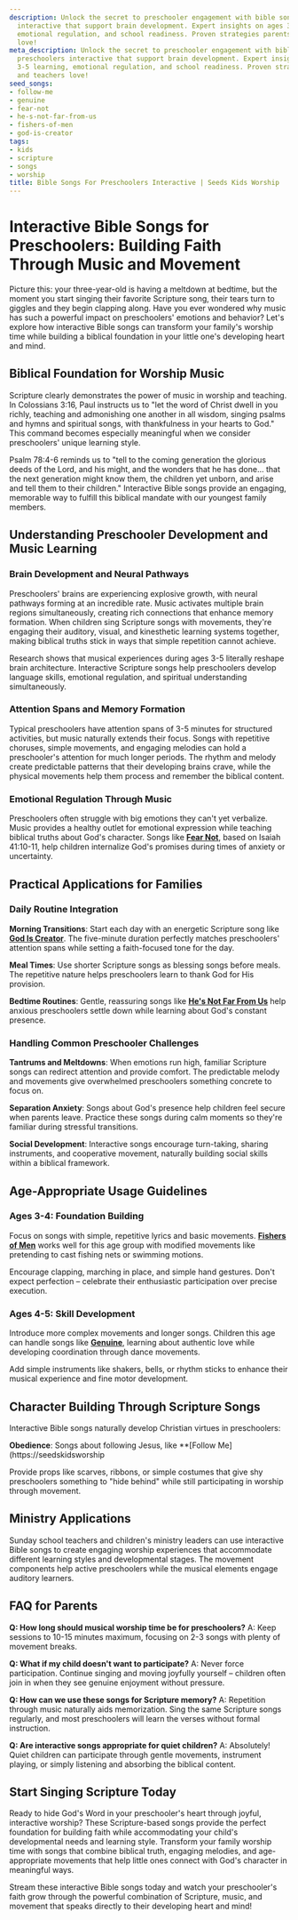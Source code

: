 ```yaml
---
description: Unlock the secret to preschooler engagement with bible songs for preschoolers
  interactive that support brain development. Expert insights on ages 3-5 learning,
  emotional regulation, and school readiness. Proven strategies parents and teachers
  love!
meta_description: Unlock the secret to preschooler engagement with bible songs for
  preschoolers interactive that support brain development. Expert insights on ages
  3-5 learning, emotional regulation, and school readiness. Proven strategies parents
  and teachers love!
seed_songs:
- follow-me
- genuine
- fear-not
- he-s-not-far-from-us
- fishers-of-men
- god-is-creator
tags:
- kids
- scripture
- songs
- worship
title: Bible Songs For Preschoolers Interactive | Seeds Kids Worship
---
```

# Interactive Bible Songs for Preschoolers: Building Faith Through Music and Movement

Picture this: your three-year-old is having a meltdown at bedtime, but the moment you start singing their favorite Scripture song, their tears turn to giggles and they begin clapping along. Have you ever wondered why music has such a powerful impact on preschoolers' emotions and behavior? Let's explore how interactive Bible songs can transform your family's worship time while building a biblical foundation in your little one's developing heart and mind.

## Biblical Foundation for Worship Music

Scripture clearly demonstrates the power of music in worship and teaching. In Colossians 3:16, Paul instructs us to "let the word of Christ dwell in you richly, teaching and admonishing one another in all wisdom, singing psalms and hymns and spiritual songs, with thankfulness in your hearts to God." This command becomes especially meaningful when we consider preschoolers' unique learning style.

Psalm 78:4-6 reminds us to "tell to the coming generation the glorious deeds of the Lord, and his might, and the wonders that he has done... that the next generation might know them, the children yet unborn, and arise and tell them to their children." Interactive Bible songs provide an engaging, memorable way to fulfill this biblical mandate with our youngest family members.

## Understanding Preschooler Development and Music Learning

### Brain Development and Neural Pathways

Preschoolers' brains are experiencing explosive growth, with neural pathways forming at an incredible rate. Music activates multiple brain regions simultaneously, creating rich connections that enhance memory formation. When children sing Scripture songs with movements, they're engaging their auditory, visual, and kinesthetic learning systems together, making biblical truths stick in ways that simple repetition cannot achieve.

Research shows that musical experiences during ages 3-5 literally reshape brain architecture. Interactive Scripture songs help preschoolers develop language skills, emotional regulation, and spiritual understanding simultaneously.

### Attention Spans and Memory Formation

Typical preschoolers have attention spans of 3-5 minutes for structured activities, but music naturally extends their focus. Songs with repetitive choruses, simple movements, and engaging melodies can hold a preschooler's attention for much longer periods. The rhythm and melody create predictable patterns that their developing brains crave, while the physical movements help them process and remember the biblical content.

### Emotional Regulation Through Music

Preschoolers often struggle with big emotions they can't yet verbalize. Music provides a healthy outlet for emotional expression while teaching biblical truths about God's character. Songs like **[Fear Not](https://seedskidsworship.com/product/fear-not-isaiah-4110-2/)**, based on Isaiah 41:10-11, help children internalize God's promises during times of anxiety or uncertainty.

## Practical Applications for Families

### Daily Routine Integration

**Morning Transitions**: Start each day with an energetic Scripture song like **[God Is Creator](https://seedskidsworship.com/product/god-is-creator-genesis-11-3-2/)**. The five-minute duration perfectly matches preschoolers' attention spans while setting a faith-focused tone for the day.

**Meal Times**: Use shorter Scripture songs as blessing songs before meals. The repetitive nature helps preschoolers learn to thank God for His provision.

**Bedtime Routines**: Gentle, reassuring songs like **[He's Not Far From Us](https://seedskidsworship.com/product/hes-not-far-from-us-acts-1726-27-2/)** help anxious preschoolers settle down while learning about God's constant presence.

### Handling Common Preschooler Challenges

**Tantrums and Meltdowns**: When emotions run high, familiar Scripture songs can redirect attention and provide comfort. The predictable melody and movements give overwhelmed preschoolers something concrete to focus on.

**Separation Anxiety**: Songs about God's presence help children feel secure when parents leave. Practice these songs during calm moments so they're familiar during stressful transitions.

**Social Development**: Interactive songs encourage turn-taking, sharing instruments, and cooperative movement, naturally building social skills within a biblical framework.

## Age-Appropriate Usage Guidelines

### Ages 3-4: Foundation Building

Focus on songs with simple, repetitive lyrics and basic movements. **[Fishers of Men](https://seedskidsworship.com/product/fishers-of-men-matthew-418-20/)** works well for this age group with modified movements like pretending to cast fishing nets or swimming motions.

Encourage clapping, marching in place, and simple hand gestures. Don't expect perfection – celebrate their enthusiastic participation over precise execution.

### Ages 4-5: Skill Development

Introduce more complex movements and longer songs. Children this age can handle songs like **[Genuine](https://seedskidsworship.com/product/genuine-romans-129-10-2/)**, learning about authentic love while developing coordination through dance movements.

Add simple instruments like shakers, bells, or rhythm sticks to enhance their musical experience and fine motor development.

## Character Building Through Scripture Songs

Interactive Bible songs naturally develop Christian virtues in preschoolers:

**Obedience**: Songs about following Jesus, like **[Follow Me](https://seedskidsworship

Provide props like scarves, ribbons, or simple costumes that give shy preschoolers something to "hide behind" while still participating in worship through movement.

## Ministry Applications

Sunday school teachers and children's ministry leaders can use interactive Bible songs to create engaging worship experiences that accommodate different learning styles and developmental stages. The movement components help active preschoolers while the musical elements engage auditory learners.

## FAQ for Parents

**Q: How long should musical worship time be for preschoolers?**
A: Keep sessions to 10-15 minutes maximum, focusing on 2-3 songs with plenty of movement breaks.

**Q: What if my child doesn't want to participate?**
A: Never force participation. Continue singing and moving joyfully yourself – children often join in when they see genuine enjoyment without pressure.

**Q: How can we use these songs for Scripture memory?**
A: Repetition through music naturally aids memorization. Sing the same Scripture songs regularly, and most preschoolers will learn the verses without formal instruction.

**Q: Are interactive songs appropriate for quiet children?**
A: Absolutely! Quiet children can participate through gentle movements, instrument playing, or simply listening and absorbing the biblical content.

## Start Singing Scripture Today

Ready to hide God's Word in your preschooler's heart through joyful, interactive worship? These Scripture-based songs provide the perfect foundation for building faith while accommodating your child's developmental needs and learning style. Transform your family worship time with songs that combine biblical truth, engaging melodies, and age-appropriate movements that help little ones connect with God's character in meaningful ways.

Stream these interactive Bible songs today and watch your preschooler's faith grow through the powerful combination of Scripture, music, and movement that speaks directly to their developing heart and mind!

<script type="application/ld+json">
{
  "@context": "https://schema.org",
  "@type": "Article",
  "headline": "Bible Songs For Preschoolers Interactive",
  "author": {
    "@type": "Organization",
    "name": "Seeds Kids Worship"
  },
  "publisher": {
    "@type": "Organization",
    "name": "Seeds Kids Worship",
    "logo": {
      "@type": "ImageObject",
      "url": "https://seedskidsworship.com/logo.png"
    }
  },
  "datePublished": "2025-09-02T17:55:32.320470",
  "dateModified": "2025-09-02T17:55:32.320481",
  "description": "Unlock the secret to preschooler engagement with bible songs for preschoolers interactive that support brain development. Expert insights on ages 3-5 learning, ",
  "mainEntityOfPage": {
    "@type": "WebPage",
    "@id": "https://seedskidsworship.com/activities/bible-songs-for-preschoolers-interactive/"
  }
}
</script>

<script type="application/ld+json">
{
  "@context": "https://schema.org",
  "@type": "Product",
  "name": "Follow Me",
  "description": "Based on Jesus' words in Matthew 16:24-25, this song encourages children to deny themselves, take up their cross and follow Him, discovering true life in Christ.",
  "url": "https://seedskidsworship.com/product/follow-me-matthew-1624-25/",
  "brand": {
    "@type": "Brand",
    "name": "Seeds Kids Worship"
  },
  "category": "Children's Christian Music",
  "album": "Seeds of Purpose"
}
</script>

<script type="application/ld+json">
{
  "@context": "https://schema.org",
  "@type": "Product",
  "name": "Genuine",
  "description": "A word-for-word scripture song about genuine love and brotherly affection",
  "url": "https://seedskidsworship.com/product/genuine-romans-129-10-2/",
  "brand": {
    "@type": "Brand",
    "name": "Seeds Kids Worship"
  },
  "category": "Children's Christian Music",
  "album": "The Journey"
}
</script>

<script type="application/ld+json">
{
  "@context": "https://schema.org",
  "@type": "Product",
  "name": "Fear Not",
  "description": "Taken from Isaiah 41:10-11, this encouraging song reminds children not to fear because God is with them, strengthening and upholding them even when enemies rise against them.",
  "url": "https://seedskidsworship.com/product/fear-not-isaiah-4110-2/",
  "brand": {
    "@type": "Brand",
    "name": "Seeds Kids Worship"
  },
  "category": "Children's Christian Music",
  "album": "I Am With You"
}
</script>

<script type="application/ld+json">
{
